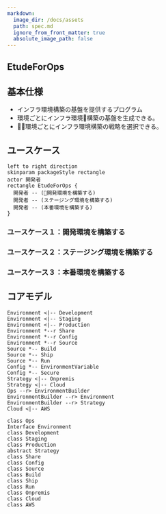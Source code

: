 ```yaml
---
markdown:
  image_dir: /docs/assets
  path: spec.md
  ignore_from_front_matter: true
  absolute_image_path: false
---
```


EtudeForOps
---

## 基本仕様
+ インフラ環境構築の基盤を提供するプログラム
+ 環境ごとにインフラ環境構築の基盤を生成できる。
+ 環境ごとにインフラ環境構築の戦略を選択できる。

## ユースケース
```puml
left to right direction
skinparam packageStyle rectangle
actor 開発者
rectangle EtudeForOps {
  開発者 -- (開発環境を構築する)
  開発者 -- (ステージング環境を構築する)
  開発者 -- (本番環境を構築する)
}
```

### ユースケース１：開発環境を構築する

### ユースケース２：ステージング環境を構築する

### ユースケース３：本番環境を構築する


## コアモデル
```puml
Environment <|-- Development
Environment <|-- Staging
Environment <|-- Production
Environment *--r Share
Environment *--r Config
Environment *--r Source
Source *-- Build
Source *-- Ship
Source *-- Run
Config *-- EnvironmentVariable
Config *-- Secure
Strategy <|-- Onpremis
Strategy <|-- Cloud
Ops --r> EnvironmentBuilder
EnvironmentBuilder --r> Environment
EnvironmentBuilder --r> Strategy
Cloud <|-- AWS

class Ops
Interface Environment
class Development
class Staging
class Production
abstract Strategy
class Share
class Config
class Source
class Build
class Ship
class Run
class Onpremis
class Cloud
class AWS
```
